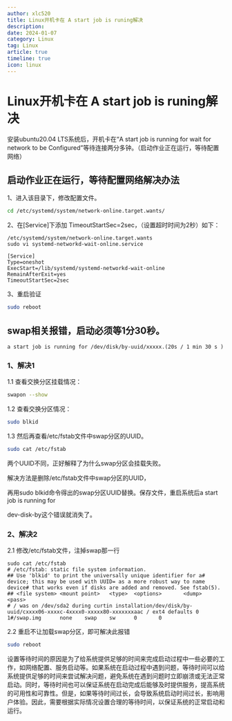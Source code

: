 ```yaml
---
author: xlc520
title: Linux开机卡在 A start job is runing解决
description: 
date: 2024-01-07
category: Linux
tag: Linux
article: true
timeline: true
icon: linux
---
```




# Linux开机卡在 A start job is runing解决

安装ubuntu20.04 LTS系统后，开机卡在“A start job is running for wait for network to be Configured”等待连接两分多钟。（启动作业正在运行，等待配置网络）

## 启动作业正在运行，等待配置网络解决办法

1、进入该目录下，修改配置文件。

```sh
cd /etc/systemd/system/network-online.target.wants/
```

2、在[Service]下添加 TimeoutStartSec=2sec，（设置超时时间为2秒）如下：

```shell
/etc/systemd/system/network-online.target.wants
sudo vi systemd-networkd-wait-online.service

[Service]
Type=oneshot
ExecStart=/lib/systemd/systemd-networkd-wait-online
RemainAfterExit=yes
TimeoutStartSec=2sec
```

3、重启验证

```sh
sudo reboot
```



## swap相关报错，启动必须等1分30秒。

```
a start job is running for /dev/disk/by-uuid/xxxxx.(20s / 1 min 30 s )
```

### **1、解决1**

1.1 查看交换分区挂载情况：

```sh
swapon --show
```



1.2 查看交换分区情况：

```sh
sudo blkid
```



1.3 然后再查看/etc/fstab文件中swap分区的UUID。

```sh
sudo cat /etc/fstab
```



两个UUID不同，正好解释了为什么swap分区会挂载失败。

解决方法是删除/etc/fstab文件中swap分区的UUID，

再用sudo blkid命令得出的swap分区UUID替换。保存文件，重启系统后a start job is running for

dev-disk-by这个错误就消失了。

### **2、解决2**

2.1 修改/etc/fstab文件，注掉swap那一行

```shell
sudo cat /etc/fstab
# /etc/fstab: static file system information.
## Use 'blkid' to print the universally unique identifier for a# device; this may be used with UUID= as a more robust way to name device# that works even if disks are added and removed. See fstab(5).
## <file system> <mount point>   <type>  <options>       <dump>  <pass>
# / was on /dev/sda2 during curtin installation/dev/disk/by-uuid/cxxxx06-xxxxc-4xxxx0-xxxxx80-xxxxxxxaac / ext4 defaults 0 1#/swap.img      none    swap    sw      0       0    
```

2.2 重启不让加载swap分区，即可解决此报错

```sh
sudo reboot
```

设置等待时间的原因是为了给系统提供足够的时间来完成启动过程中一些必要的工作，如网络配置、服务启动等。如果系统在启动过程中遇到问题，等待时间可以给系统提供足够的时间来尝试解决问题，避免系统在遇到问题时立即崩溃或无法正常启动。同时，等待时间也可以保证系统在启动完成后能够及时提供服务，提高系统的可用性和可靠性。但是，如果等待时间过长，会导致系统启动时间过长，影响用户体验。因此，需要根据实际情况设置合理的等待时间，以保证系统的正常启动和运行。